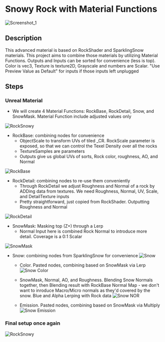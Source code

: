 # Snowy Rock with Material Functions
![Screenshot_1](https://user-images.githubusercontent.com/36862146/223756219-d98a9ed0-35c6-439a-8ed6-bd06180baf2c.png)
## Description
This advanced material is based on RockShader and SparklingSnow materials. This project aims to combine those materials by utilizing Material Functions. Outputs and Inputs can be sorted for convenience (less is top). Color is vec3, Texture is texture2D, Grayscale and numbers are Scalar. "Use Preview Value as Default" for inputs if those inputs left unplugged
## Steps
### Unreal Material
- We will create 4 Material Functions: RockBase, RockDetail, Snow, and SnowMask. Material Function include adjusted values only

![RockSnowy](https://user-images.githubusercontent.com/36862146/223756215-1182c330-ecbd-4fe2-a816-2ddd1f2e2dea.png)

- RockBase: combining nodes for convenience
	- ObjectScale to transform UVs of tiled _CR. RockScale parameter is exposed, so that we can control the Texel Density over all the rocks
	- TextureSamples are parameters
	- Outputs give us global UVs of sorts, Rock color, roughness, AO, and Normal

![RockBase](https://user-images.githubusercontent.com/36862146/223756208-6a873111-24dc-4db0-9fa0-bf70be5ddf12.png)

- RockDetail: combining nodes to re-use them conveniently
	- Through RockDetail we adjust Roughness and Normal of a rock by ADDing data from textures. We need Roughness, Normal, UV, Scale, and DetailTexture inputs
	- Pretty straightforward, just copied from RockShader. Outputting Roughness and Normal

![RockDetail](https://user-images.githubusercontent.com/36862146/223756214-37e13ba1-631f-4481-a4a9-03a8359a9c5f.png)

- SnowMask: Masking top (Z+) through a Lerp
	- Normal Input here is combined Rock Normal to introduce more detail. Coverage is a 0:1 Scalar

![SnowMask](https://user-images.githubusercontent.com/36862146/223756249-52f911fa-d0ce-4cab-a3cc-afbc947fff41.png)

- Snow: combining nodes from SparklingSnow for convenience
![Snow](https://user-images.githubusercontent.com/36862146/223756243-4bb5ee5b-70aa-4b1d-97ca-5582d937fc20.png)

	- Color. Pasted nodes, combining based on SnowMask via Lerp
	![Snow Color](https://user-images.githubusercontent.com/36862146/223756229-51319544-6e75-4d76-9a3d-cfd3f5b39ffa.png)
	
	- SnowMask, Normal, AO, and Roughness. Blending Snow Normals together, then Blending result with RockBase Normal Map - we don't want to inroduce Macro/Micro normals as they'd covered by the snow. Blue and Alpha Lerping with Rock data
	![Snow NOR](https://user-images.githubusercontent.com/36862146/223756239-7ac08af5-4ed5-4a90-a7ec-5d9af5aad6b6.png)
	
	- Emission. Pasted nodes, combining based on SnowMask via Multiply
	![Snow Emission](https://user-images.githubusercontent.com/36862146/223756235-8617237f-5c9e-4d69-ac75-193468cb756f.png)
	
### Final setup once again
![RockSnowy](https://user-images.githubusercontent.com/36862146/223756215-1182c330-ecbd-4fe2-a816-2ddd1f2e2dea.png)

